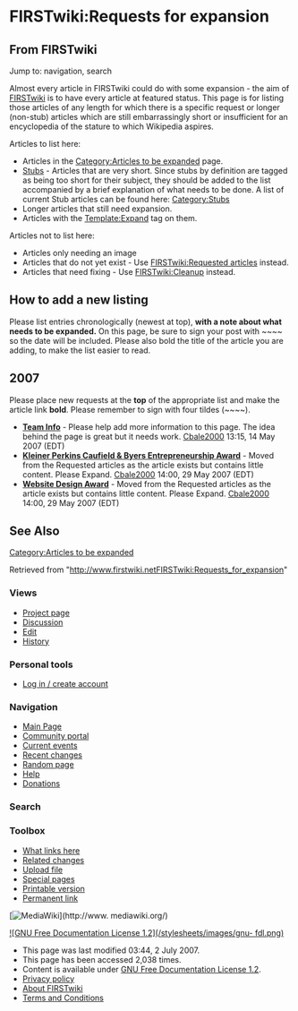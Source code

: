# FIRSTwiki:Requests for expansion

## From FIRSTwiki

Jump to: navigation, search

Almost every article in FIRSTwiki could do with some expansion - the aim of [FIRSTwiki](FIRSTwiki "FIRSTwiki") is to have every article at featured status. This page is for listing those articles of any length for which there is a specific request or longer (non-stub) articles which are still embarrassingly short or insufficient for an encyclopedia of the stature to which Wikipedia aspires.

Articles to list here:

- Articles in the [Category:Articles to be expanded](Category:Articles_to_be_expanded "Category:Articles to be expanded") page.
- [Stubs](http://www.wikipedia.org/wiki/Stub "wikipedia:Stub") - Articles that are very short. Since stubs by definition are tagged as being too short for their subject, they should be added to the list accompanied by a brief explanation of what needs to be done. A list of current Stub articles can be found here: [Category:Stubs](Category:Stubs "Category:Stubs")
- Longer articles that still need expansion.
- Articles with the [Template:Expand](Template:Expand "Template:Expand") tag on them.

Articles not to list here:

- Articles only needing an image
- Articles that do not yet exist - Use [FIRSTwiki:Requested articles](FIRSTwiki:Requested_articles "FIRSTwiki:Requested articles") instead.
- Articles that need fixing - Use [FIRSTwiki:Cleanup](FIRSTwiki:Cleanup "FIRSTwiki:Cleanup") instead.

## How to add a new listing

Please list entries chronologically (newest at top), **with a note about what needs to be expanded.** On this page, be sure to sign your post with ~~~~ so the date will be included. Please also bold the title of the article you are adding, to make the list easier to read.

## 2007

Please place new requests at the **top** of the appropriate list and make the article link **bold**. Please remember to sign with four tildes (~~~~).

- **[Team Info](Team_Info "Team Info")** - Please help add more information to this page. The idea behind the page is great but it needs work. [Cbale2000](User:Cbale2000 "User:Cbale2000") 13:15, 14 May 2007 (EDT)
- **[Kleiner Perkins Caufield & Byers Entrepreneurship Award](Kleiner_Perkins_Caufield_%26_Byers_Entrepreneurship_Award "Kleiner Perkins Caufield & Byers Entrepreneurship Award")** - Moved from the Requested articles as the article exists but contains little content. Please Expand. [Cbale2000](User:Cbale2000 "User:Cbale2000") 14:00, 29 May 2007 (EDT)
- **[Website Design Award](Website_Design_Award "Website Design Award")** - Moved from the Requested articles as the article exists but contains little content. Please Expand. [Cbale2000](User:Cbale2000 "User:Cbale2000") 14:00, 29 May 2007 (EDT)

## See Also

[Category:Articles to be expanded](Category:Articles_to_be_expanded "Category:Articles to be expanded")

Retrieved from "<http://www.firstwiki.netFIRSTwiki:Requests_for_expansion>"

### Views

- [Project page](FIRSTwiki:Requests_for_expansion)
- [Discussion](/index.php?title=FIRSTwiki_talk:Requests_for_expansion&action=edit)
- [Edit](/index.php?title=FIRSTwiki:Requests_for_expansion&action=edit)
- [History](/index.php?title=FIRSTwiki:Requests_for_expansion&action=history)

### Personal tools

- [Log in / create account](/index.php?title=Special:Userlogin&returnto=FIRSTwiki:Requests_for_expansion)

[](Main_Page "Main Page")

### Navigation

- [Main Page](Main_Page)
- [Community portal](FIRSTwiki:Community_portal)
- [Current events](Current_events)
- [Recent changes](Special:Recentchanges)
- [Random page](Special:Random)
- [Help](FIRSTwiki:Help)
- [Donations](FIRSTwiki:Site_support)

### Search

### Toolbox

- [What links here](Special:Whatlinkshere/FIRSTwiki:Requests_for_expansion)
- [Related changes](Special:Recentchangeslinked/FIRSTwiki:Requests_for_expansion)
- [Upload file](Special:Upload)
- [Special pages](Special:Specialpages)
- [Printable version](/index.php?title=FIRSTwiki:Requests_for_expansion&printable=yes)
- [Permanent link](/index.php?title=FIRSTwiki:Requests_for_expansion&oldid=61702)

[![MediaWiki](/skins/common/images/poweredby_mediawiki_88x31.png)](http://www.
mediawiki.org/)

[![GNU Free Documentation License 1.2](/stylesheets/images/gnu-
fdl.png)](http://www.gnu.org/copyleft/fdl.html)

- This page was last modified 03:44, 2 July 2007.
- This page has been accessed 2,038 times.
- Content is available under [GNU Free Documentation License 1.2](http://www.gnu.org/copyleft/fdl.html "http://www.gnu.org/copyleft/fdl.html").
- [Privacy policy](FIRSTwiki:Privacy_policy "FIRSTwiki:Privacy policy")
- [About FIRSTwiki](FIRSTwiki:About "FIRSTwiki:About")
- [Terms and Conditions](FIRSTwiki:Terms_and_conditions "FIRSTwiki:Terms and conditions")
